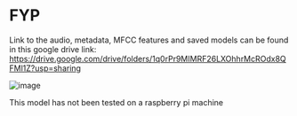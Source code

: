 # FYP
Link to the audio, metadata, MFCC features and saved models can be found in this google drive link: https://drive.google.com/drive/folders/1q0rPr9MIMRF26LXOhhrMcROdx8QFMl1Z?usp=sharing



![image](https://user-images.githubusercontent.com/38252530/141770546-21b9d32b-b3b3-4099-9bf1-331814d70706.png)


This model has not been tested on a raspberry pi machine 
